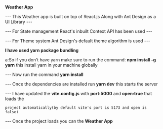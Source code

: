 **Weather App**

--- This Weather app is built on top of React.js Along with Ant Design as a UI Library ---

--- For State management React's inbuilt Context API has been used ---

--- For Theme system Ant Design's default theme algorithm is used ---

**I have used yarn package bundling**

a:So if you don't have yarn make sure to run the command:
**npm install -g yarn**
this install yarn in your machine globally

--- Now run the command **yarn install**

--- Once the dependencies are installed run **yarn dev** this starts the server

--- I have updated the **vite.config.js** with **port:5000** and **open:true** that loads the

    project automatically(by default vite's port is 5173 and open is false)

--- Once the project loads you can the **Weather App**
